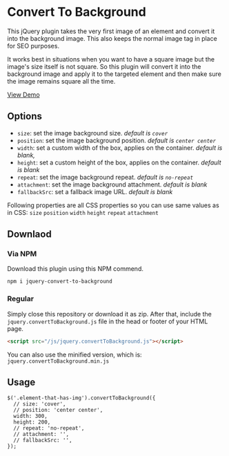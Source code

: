# Convert To Background
This jQuery plugin takes the very first image of an element and convert it into the background image. This also keeps the normal image tag in place for SEO purposes.

It works best in situations when you want to have a square image but the image's size itself is not square. So this plugin will convert it into the background image and apply it to the targeted element and then make sure the image remains square all the time.

<a href="https://zeshanshani.github.io/jquery-convert-to-background/demo.html" target="_blank">View Demo</a>

## Options

* `size`: set the image background size. *default is `cover`*
* `position`: set the image background position. *default is `center center`*
* `width`: set a custom width of the box, applies on the container. *default is blank,*
* `height`: set a custom height of the box, applies on the container. *default is blank*
* `repeat`: set the image background repeat. *default is `no-repeat`*
* `attachment`: set the image background attachment. *default is blank*
* `fallbackSrc`: set a fallback image URL. *default is blank*

Following properties are all CSS properties so you can use same values as in CSS: `size` `position` `width` `height` `repeat` `attachment`

## Downlaod

### Via NPM

Download this plugin using this NPM commend.

```
npm i jquery-convert-to-background
```

### Regular

Simply close this repository or download it as zip. After that, include the `jquery.convertToBackground.js` file in the head or footer of your HTML page.

``` HTML
<script src="/js/jquery.convertToBackground.js"></script>
```

You can also use the minified version, which is: `jquery.convertToBackground.min.js`

## Usage

``` JS
$('.element-that-has-img').convertToBackground({
  // size: 'cover',
  // position: 'center center',
  width: 300,
  height: 200,
  // repeat: 'no-repeat',
  // attachment: '',
  // fallbackSrc: '',
});
```